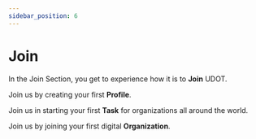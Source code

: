 ```yaml
---
sidebar_position: 6
---
```


# Join

In the Join Section, you get to experience how it is to **Join** UDOT.

Join us by creating your first **Profile**. 

Join us in starting your first **Task** for organizations all around the world.

Join us by joining your first digital **Organization**. 


